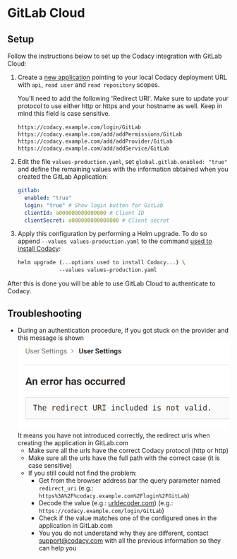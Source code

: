 # GitLab Cloud

## Setup

Follow the instructions below to set up the Codacy integration with GitLab Cloud:

1.  Create a [new application](https://gitlab.com/profile/applications) pointing to your local Codacy deployment URL with `api`, `read user` and `read repository` scopes.

    You'll need to add the following 'Redirect URI'. Make sure to update your protocol to use either http or https and your hostname as well. Keep in mind this field is case sensitive.

    ```
    https://codacy.example.com/login/GitLab
    https://codacy.example.com/add/addPermissions/GitLab
    https://codacy.example.com/add/addProvider/GitLab
    https://codacy.example.com/add/addService/GitLab
    ```

2.  Edit the file `values-production.yaml`, set `global.gitlab.enabled: "true"` and define the remaining values with the information obtained when you created the GitLab Application:

    ```yaml
    gitlab:
      enabled: "true"
      login: "true" # Show login button for GitLab
      clientId: a000000000000000 # Client ID
      clientSecret: a000000000000000 # Client secret
    ```

3.  Apply this configuration by performing a Helm upgrade. To do so append `--values values-production.yaml` to the command [used to install Codacy](../../index.md#2-installing-codacy):

    ```bash
    helm upgrade (...options used to install Codacy...) \
                 --values values-production.yaml
    ```

After this is done you will be able to use GitLab Cloud to authenticate to Codacy.

## Troubleshooting

- During an authentication procedure, if you got stuck on the provider and this message is shown
  ![Invalid redirect URI](./gitlab-invalid-redirect-uri.png)
  It means you have not introduced correctly, the redirect uris when creating the application in GitLab.com
  - Make sure all the urls have the correct Codacy protocol (http or http)
  - Make sure all the urls have the full path with the correct case (it is case sensitive)
  - If you still could not find the problem:
    - Get from the browser address bar the query parameter named `redirect_uri` (e.g.: `https%3A%2F%codacy.example.com%2Flogin%2FGitLab`)
    - Decode the value (e.g.: [urldecoder.com](https://www.urldecoder.org/)) (e.g.: `https://codacy.example.com/login/GitLab`)
    - Check if the value matches one of the configured ones in the application in GitLab.com
    - You you do not understand why they are different, contact [support@codacy.com](mailto:support@codacy.com)
      with all the previous information so they can help you
